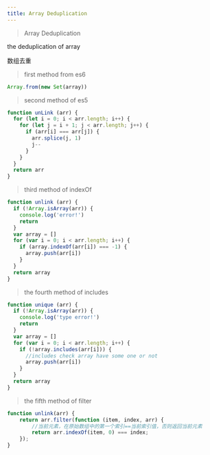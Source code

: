 ```yaml
---
title: Array Deduplication
---
```


> Array Deduplication

the deduplication of array

数组去重

> first method from es6

```js
Array.from(new Set(array))
```

> second method of es5

```js
function unLink (arr) {
  for (let i = 0; i < arr.length; i++) {
    for (let j = i + 1; j < arr.length; j++) {
      if (arr[i] === arr[j]) {
        arr.splice(j, 1)
        j--
      }
    }
  }
  return arr
}
```

> third method of indexOf

```js
function unlink (arr) {
  if (!Array.isArray(arr)) {
    console.log('error!')
    return
  }
  var array = []
  for (var i = 0; i < arr.length; i++) {
    if (array.indexOf(arr[i]) === -1) {
      array.push(arr[i])
    }
  }
  return array
}
```

> the fourth method of includes

```js
function unique (arr) {
  if (!Array.isArray(arr)) {
    console.log('type error!')
    return
  }
  var array = []
  for (var i = 0; i < arr.length; i++) {
    if (!array.includes(arr[i])) {
      //includes check array have some one or not
      array.push(arr[i])
    }
  }
  return array
}
```

> the fifth method of filter

``` js
function unlink(arr) {
    return arr.filter(function (item, index, arr) {
        //当前元素，在原始数组中的第一个索引==当前索引值，否则返回当前元素
        return arr.indexOf(item, 0) === index;
    });
}
```